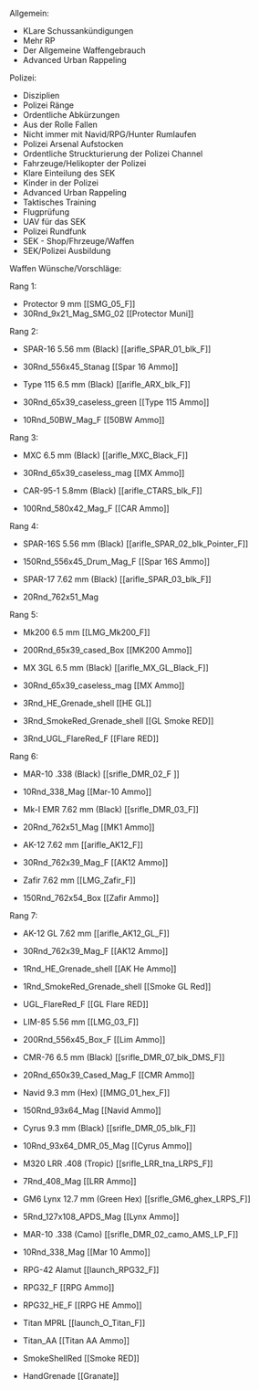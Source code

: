 Allgemein:

- KLare Schussankündigungen
- Mehr RP
- Der Allgemeine Waffengebrauch
- Advanced Urban Rappeling 


Polizei:

- Disziplien
- Polizei Ränge
- Ordentliche Abkürzungen
- Aus der Rolle Fallen
- Nicht immer mit Navid/RPG/Hunter Rumlaufen
- Polizei Arsenal Aufstocken
- Ordentliche Struckturierung der Polizei Channel
- Fahrzeuge/Helikopter der Polizei
- Klare Einteilung des SEK
- Kinder in der Polizei
- Advanced Urban Rappeling 
- Taktisches Training
- Flugprüfung
- UAV für das SEK
- Polizei Rundfunk
- SEK - Shop/Fhrzeuge/Waffen
- SEK/Polizei Ausbildung


Waffen Wünsche/Vorschläge:

Rang 1:

- Protector 9 mm [[SMG_05_F]]
- 30Rnd_9x21_Mag_SMG_02 [[Protector Muni]]

Rang 2:

- SPAR-16 5.56 mm (Black) [[arifle_SPAR_01_blk_F]]
- 30Rnd_556x45_Stanag [[Spar 16 Ammo]]

- Type 115 6.5 mm (Black) [[arifle_ARX_blk_F]]
- 30Rnd_65x39_caseless_green [[Type 115 Ammo]]
- 10Rnd_50BW_Mag_F [[50BW Ammo]]

Rang 3:

- MXC 6.5 mm (Black) [[arifle_MXC_Black_F]]
- 30Rnd_65x39_caseless_mag [[MX Ammo]]

- CAR-95-1 5.8mm (Black) [[arifle_CTARS_blk_F]]
- 100Rnd_580x42_Mag_F [[CAR Ammo]]

Rang 4:

- SPAR-16S 5.56 mm (Black) [[arifle_SPAR_02_blk_Pointer_F]]
- 150Rnd_556x45_Drum_Mag_F [[Spar 16S Ammo]]

- SPAR-17 7.62 mm (Black) [[arifle_SPAR_03_blk_F]]
- 20Rnd_762x51_Mag

Rang 5:

- Mk200 6.5 mm [[LMG_Mk200_F]]
- 200Rnd_65x39_cased_Box [[MK200 Ammo]]

- MX 3GL 6.5 mm (Black) [[arifle_MX_GL_Black_F]]
- 30Rnd_65x39_caseless_mag [[MX Ammo]]
- 3Rnd_HE_Grenade_shell [[HE GL]]
- 3Rnd_SmokeRed_Grenade_shell [[GL Smoke RED]]
- 3Rnd_UGL_FlareRed_F [[Flare RED]]

Rang 6:

- MAR-10 .338 (Black) [[srifle_DMR_02_F	]]
- 10Rnd_338_Mag [[Mar-10 Ammo]]

- Mk-I EMR 7.62 mm (Black) [[srifle_DMR_03_F]]
- 20Rnd_762x51_Mag [[MK1 Ammo]]

- AK-12 7.62 mm [[arifle_AK12_F]]
- 30Rnd_762x39_Mag_F [[AK12 Ammo]]

- Zafir 7.62 mm [[LMG_Zafir_F]]
- 150Rnd_762x54_Box [[Zafir Ammo]]

Rang 7:

- AK-12 GL 7.62 mm [[arifle_AK12_GL_F]]
- 30Rnd_762x39_Mag_F [[AK12 Ammo]]
- 1Rnd_HE_Grenade_shell [[AK He Ammo]]
- 1Rnd_SmokeRed_Grenade_shell [[Smoke GL Red]]
- UGL_FlareRed_F [[GL Flare RED]]

- LIM-85 5.56 mm [[LMG_03_F]]
- 200Rnd_556x45_Box_F [[Lim Ammo]]

- CMR-76 6.5 mm (Black) [[srifle_DMR_07_blk_DMS_F]]
- 20Rnd_650x39_Cased_Mag_F [[CMR Ammo]]

- Navid 9.3 mm (Hex) [[MMG_01_hex_F]]
- 150Rnd_93x64_Mag [[Navid Ammo]]

- Cyrus 9.3 mm (Black) [[srifle_DMR_05_blk_F]]
- 10Rnd_93x64_DMR_05_Mag [[Cyrus Ammo]]

- M320 LRR .408 (Tropic) [[srifle_LRR_tna_LRPS_F]]
- 7Rnd_408_Mag [[LRR Ammo]]

- GM6 Lynx 12.7 mm (Green Hex) [[srifle_GM6_ghex_LRPS_F]]
- 5Rnd_127x108_APDS_Mag [[Lynx Ammo]]

- MAR-10 .338 (Camo) [[srifle_DMR_02_camo_AMS_LP_F]]
- 10Rnd_338_Mag [[Mar 10 Ammo]]

- RPG-42 Alamut [[launch_RPG32_F]]
- RPG32_F [[RPG Ammo]]
- RPG32_HE_F [[RPG HE Ammo]]

- Titan MPRL [[launch_O_Titan_F]]
- Titan_AA [[Titan AA Ammo]]

- SmokeShellRed [[Smoke RED]]
- HandGrenade [[Granate]]

